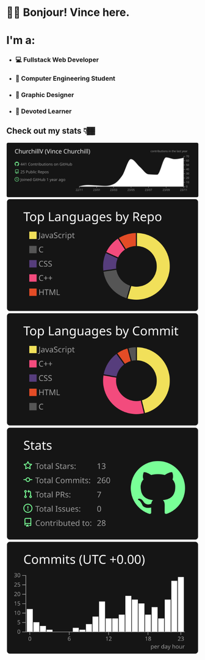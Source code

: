 # 👋🏾 Bonjour! Vince here. 
# I'm a:
+ ### 💻 Fullstack Web Developer 
+ ### 🤖 Computer Engineering Student
+ ### 🌟 Graphic Designer
+ ### 🚀 Devoted Learner

## Check out my stats 👇🏾  
[![](https://raw.githubusercontent.com/ChurchillV/ChurchillV/master/profile-summary-card-output/dark/0-profile-details.svg)](https://github.com/vn7n24fzkq/github-profile-summary-cards)
[![](https://raw.githubusercontent.com/ChurchillV/ChurchillV/master/profile-summary-card-output/dark/1-repos-per-language.svg)](https://github.com/vn7n24fzkq/github-profile-summary-cards) [![](https://raw.githubusercontent.com/ChurchillV/ChurchillV/master/profile-summary-card-output/dark/2-most-commit-language.svg)](https://github.com/vn7n24fzkq/github-profile-summary-cards)
[![](https://raw.githubusercontent.com/ChurchillV/ChurchillV/master/profile-summary-card-output/dark/3-stats.svg)](https://github.com/vn7n24fzkq/github-profile-summary-cards) [![](https://raw.githubusercontent.com/ChurchillV/ChurchillV/master/profile-summary-card-output/dark/4-productive-time.svg)](https://github.com/vn7n24fzkq/github-profile-summary-cards)

